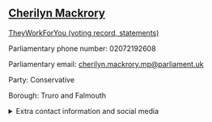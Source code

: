 ## <a href="https://members.parliament.uk/member/4758/contact">Cherilyn Mackrory</a>

<a href="https://www.theyworkforyou.com/mp/25802/cherilyn_mackrory/truro_and_falmouth">TheyWorkForYou (voting record, statements)</a> 

Parliamentary phone number: 02072192608 

Parliamentary email: cherilyn.mackrory.mp@parliament.uk 

Party: Conservative 

Borough: Truro and Falmouth 

<details><summary>Extra contact information and social media</summary> 
<li>Website: https://www.cherilynmackrory.org.uk/</li>
<li>Twitter: https://twitter.com/thisischerilyn</li>
<li>Constituency office phone number: 01872229698</li>
<li>Constituency office email: cherilyn.mackrory.mp@parliament.uk</li>
<li>Facebook: https://www.facebook.com/thisischerilyn</li>
<li>Instagram:</li>
<li>Youtube:</li>
<li>Linkedin:</li>
<li>Government department phone number:</li>
<li>Government department email:</li>
<li>Threads:</li>
<li>Party office phone number:</li>
<li>Party office email:</li>
<li>Tiktok:</li>
</details>